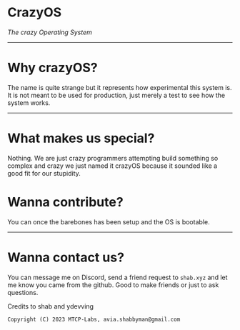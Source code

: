 # CrazyOS
*The crazy Operating System*

----

# Why crazyOS?

The name is quite strange but it represents how experimental this system is.
It is not meant to be used for production, just merely a test to see how the
system works.

----

# What makes us special?

Nothing. We are just crazy programmers attempting build something so complex and crazy
we just named it crazyOS because it sounded like a good fit for our stupidity.

# Wanna contribute?

You can once the barebones has been setup and the OS is bootable.

----

# Wanna contact us?

You can message me on Discord, send a friend request to `shab.xyz` and let me know
you came from the github. Good to make friends or just to ask questions.

Credits to shab and ydevving

`Copyright (C) 2023 MTCP-Labs, avia.shabbyman@gmail.com`